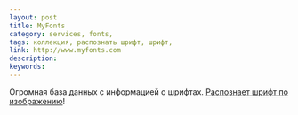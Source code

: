 ```yaml
---
layout: post
title: MyFonts
category: services, fonts, 
tags: коллекция, распознать шрифт, шрифт, 
link: http://www.myfonts.com
description: 
keywords: 
---
```


<p>Огромная база данных с информацией о шрифтах. <a href="http://www.myfonts.com/WhatTheFont/">Распознает шрифт по изображению</a>!</p>
